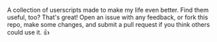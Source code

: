 A collection of userscripts made to make my life even better. Find them useful, too? That's great! Open an issue with any feedback, or fork this repo, make some changes, and submit a pull request if you think others could use it. :+1:
